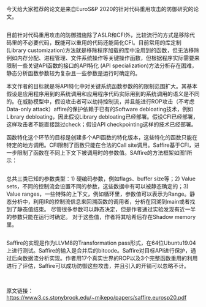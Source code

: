  今天给大家推荐的论文是来自EuroS&P 2020的针对代码重用攻击的防御研究的论文。 

  ![]() 

  目前针对代码重用攻击的防御措施除了ASLR和CFI外，比较流行的方式是移除代码里的不必要代码，既能可以重用的代码还能简化CFI。目前常用的库定制 (Library customization)方法就是移除程序加载的库中没用到的函数，但无法移除例如内存分配、进程管理、文件系统操作等关键操作函数，但根据程序实际需要来限制一些关键API函数的接口的API特化 (API specialization)方法分析存在困难，静态分析函数参数较为复杂且一些参数是运行时确定的。 

  本文作者的目标就是将API特化中对关键系统函数参数的的限制范围扩大。其基本假设是应用程序用到的系统调用和应用程序代码实际用到的系统调用的语义是不同的。在威胁模型中，假设攻击者可以劫持控制流，并且能进行ROP攻击（不考虑Data-only attack）affire的保护依赖于已有的Software debloating技术，例如Library debloating，因此假设Library debloating已经部署。假设CFI已经部署，这样攻击者不能直接跳过check；假设API checkpointing这样的技术已经部署。 

  函数特化这个环节的目标是创建多个API函数的特化版本，这些特化的函数只能在特定的地方调用。CFI限制了函数只能在合法的Call site调用。Saffire基于CFI，进一步限制了函数在不同上下文下被调用时的参数值。SAffire的方法框架如图1所示： 

  ![]() 

  总共三类已知的参数类型：1) 硬编码参数，例如flags、buffer size等；2) Value sets，不同的控制流会设置不同的参数，这些数据中有可以被静态确定的；3) Value ranges，一些特殊的上下文，例如循环里，参数值可以表示为Range。静态分析中，利用IR的控制流信息来回溯函数的调用者，分析在回溯到main或者找到了静态值结束。 尽管很多参数可以静态决定，但是作者通过实验发现有近一半的参数只能在运行时确定。 对于这些值，作者将其哈希后存在Shadow memory里。 

  ![]() 

  Saffire的实现是作为LLVM8的Transformation pass形式，在64位Ubuntu19.04上进行测试。Saffire的输入是合并后的bitcode。Saffire对目标API进行保护，通过后向数据流分析实现。作者用17个真实世界的ROP以及3个完整函数重用的利用进行了评估，Saffire可以成功防御这些攻击，并且引入的开销可以忽略不计。 

  ![]() ![]() 

  原文链接：https://www3.cs.stonybrook.edu/~mikepo/papers/saffire.eurosp20.pdf 

    
 

